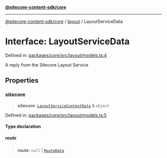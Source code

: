 [**@sitecore-content-sdk/core**](../../README.md)

***

[@sitecore-content-sdk/core](../../README.md) / [layout](../README.md) / LayoutServiceData

# Interface: LayoutServiceData

Defined in: [packages/core/src/layout/models.ts:4](https://github.com/Sitecore/xmc-jss-dev/blob/35056f84fa747509971da5c424c6da14ea501376/packages/core/src/layout/models.ts#L4)

A reply from the Sitecore Layout Service

## Properties

### sitecore

> **sitecore**: [`LayoutServiceContextData`](LayoutServiceContextData.md) & `object`

Defined in: [packages/core/src/layout/models.ts:5](https://github.com/Sitecore/xmc-jss-dev/blob/35056f84fa747509971da5c424c6da14ea501376/packages/core/src/layout/models.ts#L5)

#### Type declaration

##### route

> **route**: `null` \| [`RouteData`](RouteData.md)
